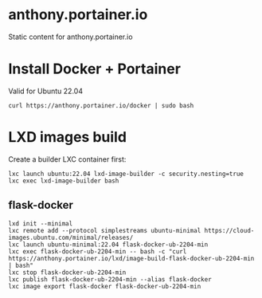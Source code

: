 # anthony.portainer.io

Static content for anthony.portainer.io

# Install Docker + Portainer

Valid for Ubuntu 22.04

```
curl https://anthony.portainer.io/docker | sudo bash
```

# LXD images build

Create a builder LXC container first:

```
lxc launch ubuntu:22.04 lxd-image-builder -c security.nesting=true
lxc exec lxd-image-builder bash
```

## flask-docker


```
lxd init --minimal
lxc remote add --protocol simplestreams ubuntu-minimal https://cloud-images.ubuntu.com/minimal/releases/
lxc launch ubuntu-minimal:22.04 flask-docker-ub-2204-min
lxc exec flask-docker-ub-2204-min -- bash -c "curl https://anthony.portainer.io/lxd/image-build-flask-docker-ub-2204-min | bash"
lxc stop flask-docker-ub-2204-min
lxc publish flask-docker-ub-2204-min --alias flask-docker
lxc image export flask-docker flask-docker-ub-2204-min
```